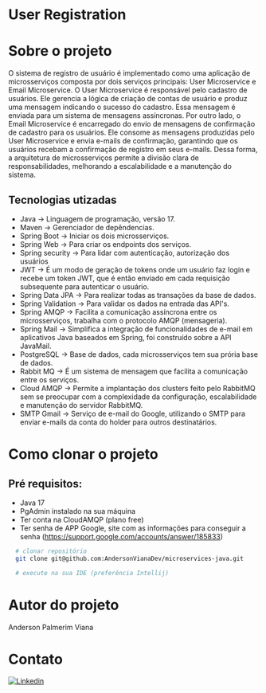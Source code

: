 # User Registration

# Sobre o projeto
O sistema de registro de usuário é implementado como uma aplicação de microsserviços composta por dois serviços principais: User Microservice e Email Microservice.
O User Microservice é responsável pelo cadastro de usuários. Ele gerencia a lógica de criação de contas de usuário e produz uma mensagem indicando o sucesso do cadastro. Essa mensagem é enviada para um sistema de mensagens assíncronas.
Por outro lado, o Email Microservice é encarregado do envio de mensagens de confirmação de cadastro para os usuários. Ele consome as mensagens produzidas pelo User Microservice e envia e-mails de confirmação, garantindo que os usuários recebam a confirmação de registro em seus e-mails.
Dessa forma, a arquitetura de microsserviços permite a divisão clara de responsabilidades, melhorando a escalabilidade e a manutenção do sistema.

## Tecnologias utizadas
- Java -> Linguagem de programação, versão 17.
- Maven -> Gerenciador de depêndencias.
- Spring Boot -> Iniciar os dois microsserviços.
- Spring Web -> Para criar os endpoints dos serviços.
- Spring security -> Para lidar com autenticação, autorização dos usuários
- JWT ->  É um modo de geração de tokens onde um usuário faz login e recebe um token JWT, que é então enviado em cada requisição subsequente para autenticar o usuário.
- Spring Data JPA -> Para realizar todas as transações da base de dados.
- Spring Validation -> Para validar os dados na entrada das API's.
- Spring AMQP -> Facilita a comunicação assíncrona entre os microsserviços, trabalha com o protocolo AMQP (mensageria).
- Spring Mail -> Simplifica a integração de funcionalidades de e-mail em aplicativos Java baseados em Spring, foi construído sobre a API JavaMail.
- PostgreSQL -> Base de dados, cada microsserviços tem sua prória base de dados.
- Rabbit MQ -> É um sistema de mensagem que facilita a comunicação entre os serviços.
- Cloud AMQP -> Permite a implantação dos clusters feito pelo RabbitMQ sem se preocupar com a complexidade da configuração, escalabilidade e manutenção do servidor RabbitMQ.
- SMTP Gmail -> Serviço de e-mail do Google, utilizando o SMTP para enviar e-mails da conta do holder para outros destinatários.

# Como clonar o projeto
## Pré requisitos: 
- Java 17
- PgAdmin instalado na sua máquina
- Ter conta na CloudAMQP (plano free)
- Ter senha de APP Google, site com as informações para conseguir a senha (https://support.google.com/accounts/answer/185833)
```bash
  # clonar repositório
  git clone git@github.com:AndersonVianaDev/microservices-java.git

  # execute na sua IDE (preferência Intellij)
```

# Autor do projeto
Anderson Palmerim Viana
# Contato 
[![Linkedin](https://img.shields.io/badge/LinkedIn-0077B5?style=for-the-badge&logo=linkedin&logoColor=white)](https://www.linkedin.com/in/anderson-palmerim-dev/)

